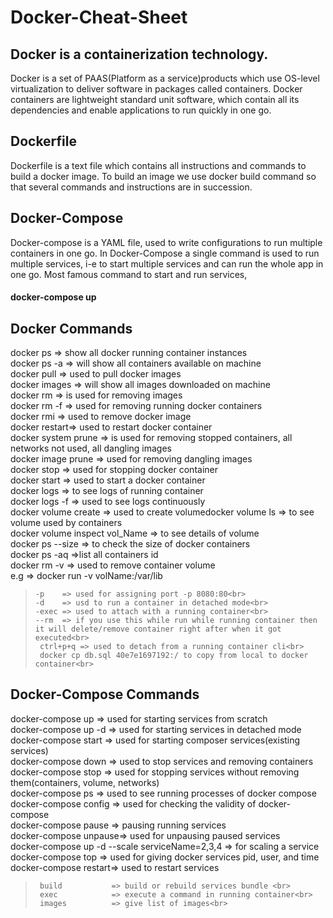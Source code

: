 # Docker-Cheat-Sheet
## Docker is a containerization technology. 
Docker is a set of PAAS(Platform as a service)products which use OS-level virtualization to deliver software in packages called containers.
Docker containers are lightweight standard unit software, which contain all its dependencies and enable applications to run quickly in one go.

## Dockerfile
Dockerfile is a text file which contains all instructions and commands to build a docker image. To build an image we use docker build command so that several commands and instructions are in succession.


## Docker-Compose
Docker-compose is a YAML file, used to write configurations to run multiple containers in one go. In Docker-Compose a single command is used to run multiple services, i-e to start multiple services and can run the whole app in one go. Most famous command to start and run services,
#### docker-compose up


## Docker Commands

docker ps     => show all docker running container instances<br> 
docker ps -a  => will show all containers available on machine<br> 
docker pull   => used to pull docker images<br> 
docker images => will show all images downloaded on machine<br> 
docker rm     => is used for removing images<br> 
docker rm -f  => used for removing running docker containers<br> 
docker rmi    => used to remove docker image<br> 
docker restart=> used to restart docker container<br> 
docker system prune   => is used for removing stopped containers, all networks not used, all dangling images<br> 
docker image prune    => used for removing dangling images<br> 
docker stop           => used for stopping docker container<br> 
docker start          => used to start a docker container<br> 
docker logs           => to see logs of running container<br> 
docker logs -f        => used to see logs continuously<br> 
docker volume create  => used to create volumedocker volume ls => to see volume used by containers<br> 
docker volume inspect vol_Name => to see details of volume<br> 
docker ps --size      => to check the size of docker containers<br> 
docker ps -aq         =>list all containers id<br> 
docker rm -v          => used to remove container volume<br> 
e.g                   => docker run -v volName:/var/lib <br> 
 >     -p    => used for assigning port -p 8080:80<br> 
 >     -d    => usd to run a container in detached mode<br> 
 >     -exec => used to attach with a running container<br> 
 >     --rm  => if you use this while run while running container then it will delete/remove container right after when it got executed<br> 
>      ctrl+p+q => used to detach from a running container cli<br> 
>      docker cp db.sql 40e7e1697192:/ to copy from local to docker container<br> 

## Docker-Compose Commands
docker-compose up     => used for starting services from scratch<br> 
docker-compose up -d  => used for starting services in detached mode<br> 
docker-compose start  => used for starting composer services(existing services)<br> 
docker-compose down   => used to stop services and removing containers<br> 
docker-compose stop   => used for stopping services without removing them(containers, volume, networks)<br> 
docker-compose ps     => used to see running processes of docker compose<br> 
docker-compose config => used for checking the validity of docker-compose<br> 
docker-compose pause  => pausing running services<br> 
docker-compose unpause=> used for unpausing paused services<br> 
docker-compose up -d --scale serviceName=2,3,4 => for scaling a service<br> 
docker-compose top    => used for giving docker services pid, user, and time<br> 
docker-compose restart=> used to restart services<br> 
>      build           => build or rebuild services bundle <br> 
>      exec            => execute a command in running container<br> 
>      images          => give list of images<br> 
